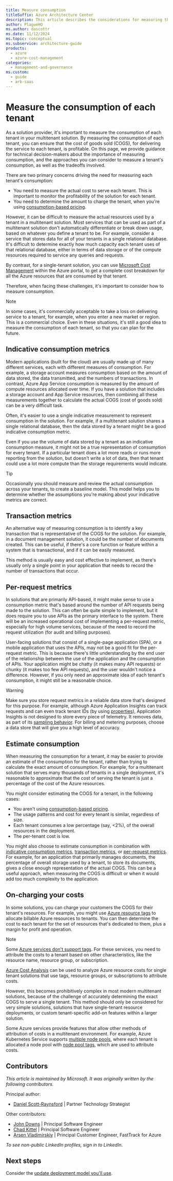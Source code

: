 ```yaml
---
title: Measure consumption
titleSuffix: Azure Architecture Center
description: This article describes the considerations for measuring the consumption of each tenant in a multitenant solution.
author: PlagueHO
ms.author: dascottr
ms.date: 11/12/2024
ms.topic: conceptual
ms.subservice: architecture-guide
products:
  - azure
  - azure-cost-management
categories:
  - management-and-governance
ms.custom:
  - guide
  - arb-saas
---
```


# Measure the consumption of each tenant

As a solution provider, it's important to measure the consumption of each tenant in your multitenant solution. By measuring the consumption of each tenant, you can ensure that the cost of goods sold (COGS), for delivering the service to each tenant, is profitable. On this page, we provide guidance for technical decision-makers about the importance of measuring consumption, and the approaches you can consider to measure a tenant's consumption, as well as the tradeoffs involved.

There are two primary concerns driving the need for measuring each tenant's consumption:

- You need to measure the actual cost to serve each tenant. This is important to monitor the profitability of the solution for each tenant.
- You need to determine the amount to charge the tenant, when you're using [consumption-based pricing](./pricing-models.md#consumption-based-pricing).

However, it can be difficult to measure the actual resources used by a tenant in a multitenant solution. Most services that can be used as part of a multitenant solution don't automatically differentiate or break down usage, based on whatever you define a tenant to be. For example, consider a service that stores data for all of your tenants in a single relational database. It's difficult to determine exactly how much capacity each tenant uses of that relational database, either in terms of data storage or of the compute resources required to service any queries and requests.

By contrast, for a single-tenant solution, you can use [Microsoft Cost Management](/azure/cost-management-billing/costs/overview-cost-management) within the Azure portal, to get a complete cost breakdown for all the Azure resources that are consumed by that tenant.

Therefore, when facing these challenges, it's important to consider how to measure consumption.

> [!NOTE]
> In some cases, it's commercially acceptable to take a loss on delivering service to a tenant, for example, when you enter a new market or region. This is a commercial choice. Even in these situations, it's still a good idea to measure the consumption of each tenant, so that you can plan for the future.

## Indicative consumption metrics

Modern applications (built for the cloud) are usually made up of many different services, each with different measures of consumption. For example, a storage account measures consumption based on the amount of data stored, the data transmitted, and the numbers of transactions. In contrast, Azure App Service consumption is measured by the amount of compute resources allocated over time. If you have a solution that includes a storage account and App Service resources, then combining all these measurements together to calculate the actual COGS (cost of goods sold) can be a very difficult task.

Often, it's easier to use a single indicative measurement to represent consumption in the solution. For example, if a multitenant solution shares a single relational database, then the data stored by a tenant might be a good indicative consumption metric.

Even if you use the volume of data stored by a tenant as an indicative consumption measure, it might not be a true representation of consumption for every tenant. If a particular tenant does a lot more reads or runs more reporting from the solution, but doesn't write a lot of data, then that tenant could use a lot more compute than the storage requirements would indicate.

> [!TIP]
> Occasionally you should measure and review the actual consumption across your tenants, to create a baseline model. This model helps you to determine whether the assumptions you're making about your indicative metrics are correct.

## Transaction metrics

An alternative way of measuring consumption is to identify a key transaction that is representative of the COGS for the solution. For example, in a document management solution, it could be the number of documents created. This can be useful, if there's a core function or feature within a system that is transactional, and if it can be easily measured.

This method is usually easy and cost effective to implement, as there's usually only a single point in your application that needs to record the number of transactions that occur.

## Per-request metrics

In solutions that are primarily API-based, it might make sense to use a consumption metric that's based around the number of API requests being made to the solution. This can often be quite simple to implement, but it does require you to use APIs as the primary interface to the system. There will be an increased operational cost of implementing a per-request metric, especially for high volume services, because of the need to record the request utilization (for audit and billing purposes).

User-facing solutions that consist of a single-page application (SPA), or a mobile application that uses the APIs, may not be a good fit for the per-request metric. This is because there's little understanding by the end user of the relationship between the use of the application and the consumption of APIs. Your application might be chatty (it makes many API requests) or chunky (it makes too few API requests), and the user wouldn't notice a difference. However, if you only need an approximate idea of each tenant's consumption, it might still be a reasonable choice.

> [!WARNING]
> Make sure you store request metrics in a reliable data store that's designed for this purpose. For example, although Azure Application Insights can track requests and can even track tenant IDs (by using [properties](/azure/azure-monitor/app/api-custom-events-metrics#properties)), Application Insights is not designed to store every piece of telemetry. It removes data, as part of its [sampling behavior](/azure/azure-monitor/app/sampling). For billing and metering purposes, choose a data store that will give you a high level of accuracy.

## Estimate consumption

When measuring the consumption for a tenant, it may be easier to provide an estimate of the consumption for the tenant, rather than trying to calculate the exact amount of consumption. For example, for a multitenant solution that serves many thousands of tenants in a single deployment, it's reasonable to approximate that the cost of serving the tenant is just a percentage of the cost of the Azure resources.

You might consider estimating the COGS for a tenant, in the following cases:

- You aren't using [consumption-based pricing](./pricing-models.md#consumption-based-pricing).
- The usage patterns and cost for every tenant is similar, regardless of size.
- Each tenant consumes a low percentage (say, <2%), of the overall resources in the deployment.
- The per-tenant cost is low.

You might also choose to estimate consumption in combination with [indicative consumption metrics](#indicative-consumption-metrics), [transaction metrics](#transaction-metrics), or [per-request metrics](#per-request-metrics). For example, for an application that primarily manages documents, the percentage of overall storage used by a tenant, to store its documents, gives a close enough representation of the actual COGS. This can be a useful approach, when measuring the COGS is difficult or when it would add too much complexity to the application.

## On-charging your costs

In some solutions, you can charge your customers the COGS for their tenant's resources. For example, you might use [Azure resource tags](/azure/azure-resource-manager/management/tag-resources) to allocate billable Azure resources to tenants. You can then determine the cost to each tenant for the set of resources that's dedicated to them, plus a margin for profit and operation.

> [!NOTE]
> Some [Azure services don't support tags](/azure/azure-resource-manager/management/tag-support). For these services, you need to attribute the costs to a tenant based on other characteristics, like the resource name, resource group, or subscription.

[Azure Cost Analysis](/azure/cost-management-billing/costs/quick-acm-cost-analysis) can be used to analyze Azure resource costs for single tenant solutions that use tags, resource groups, or subscriptions to attribute costs.

However, this becomes prohibitively complex in most modern multitenant solutions, because of the challenge of accurately determining the exact COGS to serve a single tenant. This method should only be considered for very simple solutions, solutions that have single-tenant resource deployments, or custom tenant-specific add-on features within a larger solution.

Some Azure services provide features that allow other methods of attribution of costs in a multitenant environment. For example, Azure Kubernetes Service supports [multiple node pools](/azure/aks/use-multiple-node-pools), where each tenant is allocated a node pool with [node pool tags](/azure/aks/use-multiple-node-pools#setting-nodepool-azure-tags), which are used to attribute costs.

## Contributors

*This article is maintained by Microsoft. It was originally written by the following contributors.*

Principal author:

- [Daniel Scott-Raynsford](https://linkedin.com/in/dscottraynsford) | Partner Technology Strategist

Other contributors:

- [John Downs](https://linkedin.com/in/john-downs) | Principal Software Engineer
- [Chad Kittel](https://www.linkedin.com/in/chadkittel) | Principal Software Engineer
- [Arsen Vladimirskiy](https://linkedin.com/in/arsenv) | Principal Customer Engineer, FastTrack for Azure

*To see non-public LinkedIn profiles, sign in to LinkedIn.*

## Next steps

Consider the [update deployment model you'll use](updates.md).
